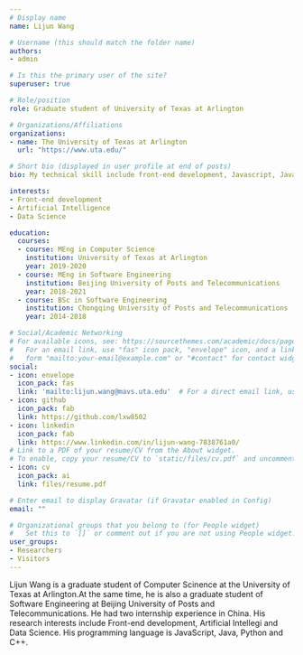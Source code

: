 ```yaml
---
# Display name
name: Lijun Wang

# Username (this should match the folder name)
authors:
- admin

# Is this the primary user of the site?
superuser: true

# Role/position
role: Graduate student of University of Texas at Arlington

# Organizations/Affiliations
organizations:
- name: The University of Texas at Arlington
  url: "https://www.uta.edu/"

# Short bio (displayed in user profile at end of posts)
bio: My technical skill include front-end development, Javascript, Java, python.

interests:
- Front-end development
- Artificial Intelligence
- Data Science

education:
  courses:
  - course: MEng in Computer Science
    institution: University of Texas at Arlington
    year: 2019-2020 
  - course: MEng in Software Engineering
    institution: Beijing University of Posts and Telecommunications 
    year: 2018-2021
  - course: BSc in Software Engineering
    institution: Chongqing University of Posts and Telecommunications 
    year: 2014-2018

# Social/Academic Networking
# For available icons, see: https://sourcethemes.com/academic/docs/page-builder/#icons
#   For an email link, use "fas" icon pack, "envelope" icon, and a link in the
#   form "mailto:your-email@example.com" or "#contact" for contact widget.
social:
- icon: envelope
  icon_pack: fas
  link: 'mailto:lijun.wang@mavs.uta.edu'  # For a direct email link, use "mailto:test@example.org".
- icon: github
  icon_pack: fab
  link: https://github.com/lxw8502
- icon: linkedin
  icon_pack: fab
  link: https://www.linkedin.com/in/lijun-wang-7838761a0/
# Link to a PDF of your resume/CV from the About widget.
# To enable, copy your resume/CV to `static/files/cv.pdf` and uncomment the lines below.
- icon: cv
  icon_pack: ai
  link: files/resume.pdf

# Enter email to display Gravatar (if Gravatar enabled in Config)
email: ""

# Organizational groups that you belong to (for People widget)
#   Set this to `[]` or comment out if you are not using People widget.
user_groups:
- Researchers
- Visitors
---
```


Lijun Wang is a graduate student of Computer Scinence at the University of Texas at Arlington.At the same time, he is also a graduate student of Software Engineering at Beijing University of Posts and Telecommunications. He had two internship experience in China. His research interests include Front-end development, Artificial Intellegi and Data Science. His programming language is JavaScript, Java, Python and C++. 


